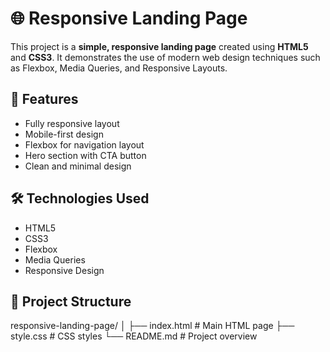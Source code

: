 # 🌐 Responsive Landing Page

This project is a **simple, responsive landing page** created using **HTML5** and **CSS3**. It demonstrates the use of modern web design techniques such as Flexbox, Media Queries, and Responsive Layouts.

## 🚀 Features

- Fully responsive layout
- Mobile-first design
- Flexbox for navigation layout
- Hero section with CTA button
- Clean and minimal design

## 🛠 Technologies Used

- HTML5
- CSS3
- Flexbox
- Media Queries
- Responsive Design

## 📂 Project Structure

responsive-landing-page/
│
├── index.html # Main HTML page
├── style.css # CSS styles
└── README.md # Project overview


